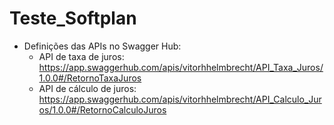 # Teste_Softplan

- Definições das APIs no Swagger Hub:
  - API de taxa de juros: https://app.swaggerhub.com/apis/vitorhhelmbrecht/API_Taxa_Juros/1.0.0#/RetornoTaxaJuros
  - API de cálculo de juros: https://app.swaggerhub.com/apis/vitorhhelmbrecht/API_Calculo_Juros/1.0.0#/RetornoCalculoJuros
